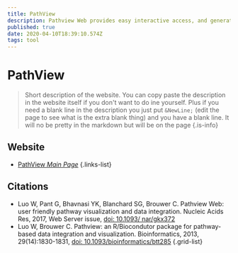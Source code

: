```yaml
---
title: PathView
description: Pathview Web provides easy interactive access, and generates high quality, hyperlinked graphs.
published: true
date: 2020-04-10T18:39:10.574Z
tags: tool
---
```


# PathView

> Short description of the website. You can copy paste the description in the website itself if you don't want to do ine yourself. 
&NewLine;
Plus if you need a blank line in the description you just put `&NewLine;` (edit the page to see what is the extra blank thing) and you have a blank line. It will no be pretty in the markdown but will be on the page
{.is-info}

## Website

- [PathView *Main Page*](https://pathview.uncc.edu/)
{.links-list}

## Citations

- Luo W, Pant G, Bhavnasi YK, Blanchard SG, Brouwer C. Pathview Web: user friendly pathway visualization and data integration. Nucleic Acids Res, 2017, Web Server issue, [doi: 10.1093/ nar/gkx372](https://academic.oup.com/nar/article/45/W1/W501/3804420)
- Luo W, Brouwer C. Pathview: an R/Biocondutor package for pathway-based data integration and visualization. Bioinformatics, 2013, 29(14):1830-1831, [doi: 10.1093/bioinformatics/btt285](https://academic.oup.com/bioinformatics/article/29/14/1830/232698)
{.grid-list}
